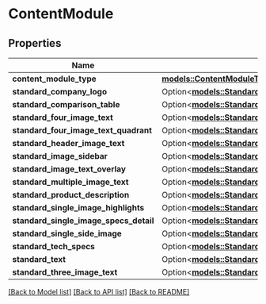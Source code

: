 # ContentModule

## Properties

Name | Type | Description | Notes
------------ | ------------- | ------------- | -------------
**content_module_type** | [**models::ContentModuleType**](ContentModuleType.md) |  | 
**standard_company_logo** | Option<[**models::StandardCompanyLogoModule**](StandardCompanyLogoModule.md)> |  | [optional]
**standard_comparison_table** | Option<[**models::StandardComparisonTableModule**](StandardComparisonTableModule.md)> |  | [optional]
**standard_four_image_text** | Option<[**models::StandardFourImageTextModule**](StandardFourImageTextModule.md)> |  | [optional]
**standard_four_image_text_quadrant** | Option<[**models::StandardFourImageTextQuadrantModule**](StandardFourImageTextQuadrantModule.md)> |  | [optional]
**standard_header_image_text** | Option<[**models::StandardHeaderImageTextModule**](StandardHeaderImageTextModule.md)> |  | [optional]
**standard_image_sidebar** | Option<[**models::StandardImageSidebarModule**](StandardImageSidebarModule.md)> |  | [optional]
**standard_image_text_overlay** | Option<[**models::StandardImageTextOverlayModule**](StandardImageTextOverlayModule.md)> |  | [optional]
**standard_multiple_image_text** | Option<[**models::StandardMultipleImageTextModule**](StandardMultipleImageTextModule.md)> |  | [optional]
**standard_product_description** | Option<[**models::StandardProductDescriptionModule**](StandardProductDescriptionModule.md)> |  | [optional]
**standard_single_image_highlights** | Option<[**models::StandardSingleImageHighlightsModule**](StandardSingleImageHighlightsModule.md)> |  | [optional]
**standard_single_image_specs_detail** | Option<[**models::StandardSingleImageSpecsDetailModule**](StandardSingleImageSpecsDetailModule.md)> |  | [optional]
**standard_single_side_image** | Option<[**models::StandardSingleSideImageModule**](StandardSingleSideImageModule.md)> |  | [optional]
**standard_tech_specs** | Option<[**models::StandardTechSpecsModule**](StandardTechSpecsModule.md)> |  | [optional]
**standard_text** | Option<[**models::StandardTextModule**](StandardTextModule.md)> |  | [optional]
**standard_three_image_text** | Option<[**models::StandardThreeImageTextModule**](StandardThreeImageTextModule.md)> |  | [optional]

[[Back to Model list]](../README.md#documentation-for-models) [[Back to API list]](../README.md#documentation-for-api-endpoints) [[Back to README]](../README.md)


